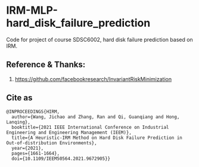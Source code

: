 # IRM-MLP-hard_disk_failure_prediction
Code for project of course SDSC6002, hard disk failure prediction based on IRM.

## Reference & Thanks:
1. https://github.com/facebookresearch/InvariantRiskMinimization

## Cite as
```
@INPROCEEDINGS{HIRM,
  author={Wang, Jichao and Zhang, Ran and Qi, Guanqiang and Hong, Lanqing},
  booktitle={2021 IEEE International Conference on Industrial Engineering and Engineering Management (IEEM)}, 
  title={A Heuristic-IRM Method on Hard Disk Failure Prediction in Out-of-distribution Environments}, 
  year={2021},
  pages={1661-1664},
  doi={10.1109/IEEM50564.2021.9672905}}
```
